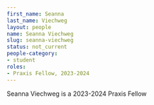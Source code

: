 ```yaml
---
first_name: Seanna
last_name: Viechweg
layout: people
name: Seanna Viechweg
slug: seanna-viechweg
status: not_current
people-category:
- student
roles:
- Praxis Fellow, 2023-2024
---
```

Seanna Viechweg is a 2023-2024 Praxis Fellow
